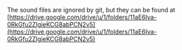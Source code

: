 The sound files are ignored by git, but they can be found at
[https://drive.google.com/drive/u/1/folders/11aE6Iva-0RkGfu2ZIgieKCG8abPCN2v5](https://drive.google.com/drive/u/1/folders/11aE6Iva-0RkGfu2ZIgieKCG8abPCN2v5)
